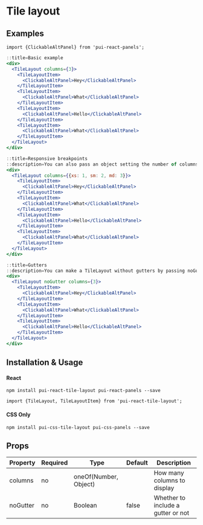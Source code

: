 # Tile layout

## Examples

```
import {ClickableAltPanel} from 'pui-react-panels';
```

```jsx
::title=Basic example
<div>
  <TileLayout columns={3}>
    <TileLayoutItem>
      <ClickableAltPanel>Hey</ClickableAltPanel>
    </TileLayoutItem>
    <TileLayoutItem>
      <ClickableAltPanel>What</ClickableAltPanel>
    </TileLayoutItem>
    <TileLayoutItem>
      <ClickableAltPanel>Hello</ClickableAltPanel>
    </TileLayoutItem>
    <TileLayoutItem>
      <ClickableAltPanel>What</ClickableAltPanel>
    </TileLayoutItem>
  </TileLayout>
</div>
```

```jsx
::title=Responsive breakpoints
::description=You can also pass an object setting the number of columns for responsive breakpoints to the columns prop. You can set separate column values (from 1 - 12 columns) for some or all of xs, sm, md, lg, and xl screen sizes.
<div>
  <TileLayout columns={{xs: 1, sm: 2, md: 3}}>
    <TileLayoutItem>
      <ClickableAltPanel>Hey</ClickableAltPanel>
    </TileLayoutItem>
    <TileLayoutItem>
      <ClickableAltPanel>What</ClickableAltPanel>
    </TileLayoutItem>
    <TileLayoutItem>
      <ClickableAltPanel>Hello</ClickableAltPanel>
    </TileLayoutItem>
    <TileLayoutItem>
      <ClickableAltPanel>What</ClickableAltPanel>
    </TileLayoutItem>
  </TileLayout>
</div>
```

```jsx
::title=Gutters
::description=You can make a TileLayout without gutters by passing noGutter as a prop.
<div>
  <TileLayout noGutter columns={3}>
    <TileLayoutItem>
      <ClickableAltPanel>Hey</ClickableAltPanel>
    </TileLayoutItem>
    <TileLayoutItem>
      <ClickableAltPanel>What</ClickableAltPanel>
    </TileLayoutItem>
    <TileLayoutItem>
      <ClickableAltPanel>Hello</ClickableAltPanel>
    </TileLayoutItem>
  </TileLayout>
</div>
```

## Installation & Usage

#### React
`npm install pui-react-tile-layout pui-react-panels --save`

`import {TileLayout, TileLayoutItem} from 'pui-react-tile-layout';`

#### CSS Only
`npm install pui-css-tile-layout pui-css-panels --save`

## Props

Property | Required | Type | Default | Description
---------|----------|------|---------|------------
columns  | no | oneOf(Number, Object) |       | How many columns to display
noGutter | no | Boolean               | false | Whether to include a gutter or not

